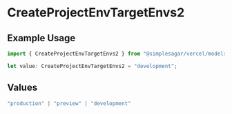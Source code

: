 # CreateProjectEnvTargetEnvs2

## Example Usage

```typescript
import { CreateProjectEnvTargetEnvs2 } from "@simplesagar/vercel/models/createprojectenvop.js";

let value: CreateProjectEnvTargetEnvs2 = "development";
```

## Values

```typescript
"production" | "preview" | "development"
```